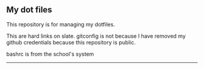 
## My dot files
This repository is for managing my dotfiles.

This are hard links on slate. gitconfig is not because I have removed my github credentials because this repository is public.

bashrc is from the school's system
***

